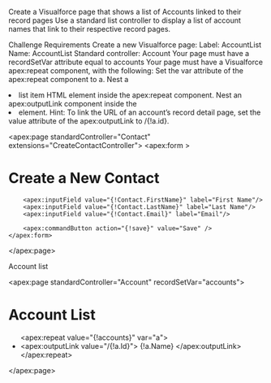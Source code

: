 Create a Visualforce page that shows a list of Accounts linked to their record pages
Use a standard list controller to display a list of account names that link to their respective record pages.

Challenge Requirements
Create a new Visualforce page:
Label: AccountList
Name: AccountList
Standard controller: Account
Your page must have a recordSetVar attribute equal to accounts
Your page must have a Visualforce apex:repeat component, with the following:
Set the var attribute of the apex:repeat component to a.
Nest a <li> list item HTML element inside the apex:repeat component.
Nest an apex:outputLink component inside the <li> element.
Hint: To link the URL of an account’s record detail page, set the value attribute of the apex:outputLink to /{!a.id}.


<apex:page standardController="Contact" extensions="CreateContactController">
    <apex:form >
        <h1>Create a New Contact</h1>
        
        <apex:inputField value="{!Contact.FirstName}" label="First Name"/>
        <apex:inputField value="{!Contact.LastName}" label="Last Name"/>
        <apex:inputField value="{!Contact.Email}" label="Email"/>
        
        <apex:commandButton action="{!save}" value="Save" />
    </apex:form>
</apex:page>
            
Account list

<apex:page standardController="Account" recordSetVar="accounts">
    <h1>Account List</h1>
    <ul>
        <apex:repeat value="{!accounts}" var="a">
            <li>
                <apex:outputLink value="/{!a.Id}">
                    {!a.Name}
                </apex:outputLink>
            </li>
        </apex:repeat>
    </ul>
</apex:page>
                 
